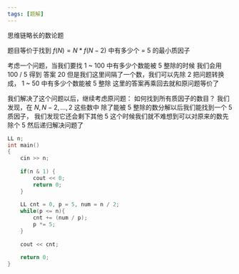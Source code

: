 ```yaml
---
tags: [题解]
---
```






思维链略长的数论题



题目等价于找到 $f(N) = N * f(N - 2)$ 中有多少个 = 5 的最小质因子
    

考虑一个问题，当我们要找 1 ~ 100 中有多少个数能被 5 整除的时候
我们会用 100 / 5 得到 答案 20
但是我们这里间隔了一个数，我们可以先除 2 
把问题转换成， 1 ~ 50 中有多少个数能被 5 整除
这里的答案再乘回去就和原问题等价了



我们解决了这个问题以后，继续考虑原问题：
如何找到所有质因子的数目？
我们发现，在 $N, N - 2, ... , 2$ 这些数中
除了能被 5 整除的数分解以后我们能找到一个 5 质因子，
我们发现它还会剩下其他 5 
这个时候我们就不难想到可以对原来的数先除个 5 然后递归解决问题了



```C++
LL n;
int main()
{
    cin >> n;
    
    if(n & 1) {
        cout << 0;
        return 0;
    }
    
    LL cnt = 0, p = 5, num = n / 2;
    while(p <= n){
        cnt += (num / p);
        p *= 5;
    }
    
    cout << cnt;
    
    return 0;
}
```

